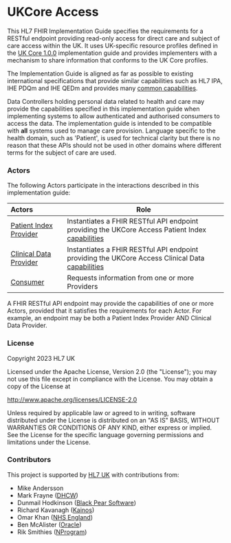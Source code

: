 # UKCore Access
This HL7 FHIR Implementation Guide specifies the requirements for a RESTful endpoint providing read-only access for direct care
and subject of care access within the UK. It uses UK-specific resource profiles defined in the
[UK Core 1.0.0](https://simplifier.net/guide/uk-core-implementation-guide/Home?version=1.0.0) implementation guide and 
provides implementers with a mechanism to share information that conforms to the UK Core profiles.

The Implementation Guide is aligned as far as possible to existing international specifications that provide similar 
capabilities such as HL7 IPA, IHE PDQm and IHE QEDm and provides many [common capabilities](./related_specifications.html).

Data Controllers holding personal data related to health and care may provide the capabilities specified in this
implementation guide when implementing systems to allow authenticated and authorised consumers to access the data.
The implementation guide is intended to be compatible with **all** systems used to manage care provision. Language
specific to the health domain, such as 'Patient', is used for technical clarity but there is no reason that these
APIs should not be used in other domains where different terms for the subject of care are used.

### Actors
The following Actors participate in the interactions described in this implementation guide:

| Actors                                          | Role                                                                                                                                                           |
|:------------------------------------------------|----------------------------------------------------------------------------------------------------------------------------------------------------------------|
| [Patient Index Provider](./patient_index.html)  | Instantiates a FHIR RESTful API endpoint providing the UKCore Access Patient Index [capabilities](./CapabilityStatement-UKCoreAccessPatientIndexProvider.html) |
| [Clinical Data Provider](./clinical_data.html)  | Instantiates a FHIR RESTful API endpoint providing the UKCore Access Clinical Data [capabilities](./CapabilityStatement-UKCoreAccessClinicalDataProvider.html) |
| [Consumer](./consumer.html)                     | Requests information from one or more Providers                                                                                                                |

A FHIR RESTful API endpoint may provide the capabilities of one or more Actors, provided that it satisfies the requirements for each Actor.
For example, an endpoint may be both a Patient Index Provider AND Clinical Data Provider.

### License
Copyright 2023 HL7 UK

Licensed under the Apache License, Version 2.0 (the "License");
you may not use this file except in compliance with the License.
You may obtain a copy of the License at

http://www.apache.org/licenses/LICENSE-2.0

Unless required by applicable law or agreed to in writing, software
distributed under the License is distributed on an "AS IS" BASIS,
WITHOUT WARRANTIES OR CONDITIONS OF ANY KIND, either express or implied.
See the License for the specific language governing permissions and
limitations under the License.

### Contributors
This project is supported by [HL7 UK](https://www.hl7.org.uk/) with contributions from:
- Mike Andersson
- Mark Frayne ([DHCW](https://dhcw.nhs.wales/))
- Dunmail Hodkinson ([Black Pear Software](https://blackpear.com))
- Richard Kavanagh ([Kainos](https://kainos.com))
- Omar Khan ([NHS England](https://www.england.nhs.uk))
- Ben McAlister ([Oracle](https://oracle.com))
- Rik Smithies ([NProgram](http://nprogram.co.uk))
